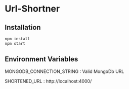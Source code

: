 # Url-Shortner

## Installation
```sh
npm install
npm start
```

## Environment Variables

MONGODB_CONNECTION_STRING : Valid MongoDb URL

SHORTENED_URL : http://localhost:4000/

